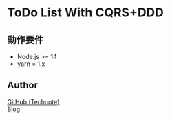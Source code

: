 # ToDo List With CQRS+DDD

## 動作要件

- Node.js >= 14
- yarn = 1.x

## Author

[GitHub (Technote)](https://github.com/technote-space)  
[Blog](https://technote.space)
